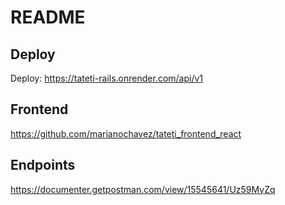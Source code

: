# README

## Deploy

Deploy: https://tateti-rails.onrender.com/api/v1

## Frontend

https://github.com/marianochavez/tateti_frontend_react

## Endpoints

https://documenter.getpostman.com/view/15545641/Uz59MyZq
